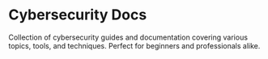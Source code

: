 # Cybersecurity Docs

Collection of cybersecurity guides and documentation covering various topics, tools, and techniques. Perfect for beginners and professionals alike.
